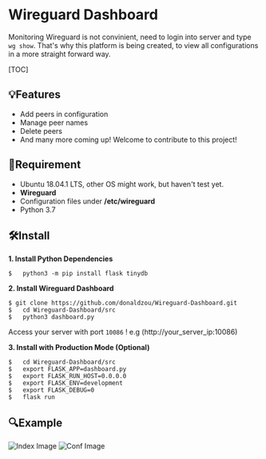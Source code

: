 # Wireguard Dashboard
Monitoring Wireguard is not convinient, need to login into server and type `wg show`. That's why this platform is being created, to view all configurations in a more straight forward way.

[TOC]

## 💡Features

- Add peers in configuration
- Manage peer names
- Delete peers
- And many more coming up! Welcome to contribute to this project!

## 📝Requirement

- Ubuntu 18.04.1 LTS, other OS might work, but haven't test yet.
- **Wireguard**
- Configuration files under **/etc/wireguard**
- Python 3.7

## 🛠Install

**1. Install Python Dependencies**

```
$	python3 -m pip install flask tinydb
```

**2. Install Wireguard Dashboard**

```
$ git clone https://github.com/donaldzou/Wireguard-Dashboard.git
$	cd Wireguard-Dashboard/src
$	python3 dashboard.py
```

Access your server with port `10086` ! e.g (http://your_server_ip:10086)

**3. Install with Production Mode (Optional)**

```
$	cd Wireguard-Dashboard/src
$	export FLASK_APP=dashboard.py
$	export FLASK_RUN_HOST=0.0.0.0
$	export FLASK_ENV=development
$	export FLASK_DEBUG=0
$	flask run
```

## 🔍Example
![Index Image](https://github.com/donaldzou/Wireguard-Dashboard/raw/main/src/static/index.png)
![Conf Image](https://github.com/donaldzou/Wireguard-Dashboard/raw/main/src/static/configuration.png)
